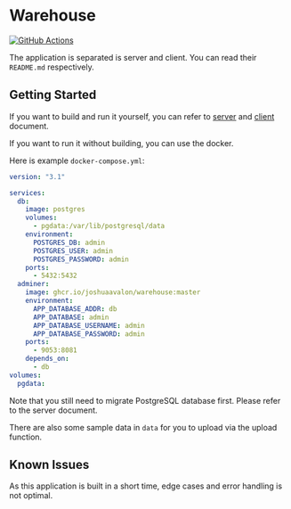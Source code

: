 # Warehouse

[![GitHub Actions][actions-badge]][actions]

The application is separated is server and client. You can read their `README.md` respectively.

## Getting Started

If you want to build and run it yourself, you can refer to [server](server/README.md) and [client](client/README.md) document.

If you want to run it without building, you can use the docker.

Here is example `docker-compose.yml`:

```yaml
version: "3.1"

services:
  db:
    image: postgres
    volumes:
      - pgdata:/var/lib/postgresql/data
    environment:
      POSTGRES_DB: admin
      POSTGRES_USER: admin
      POSTGRES_PASSWORD: admin
    ports:
      - 5432:5432
  adminer:
    image: ghcr.io/joshuaavalon/warehouse:master
    environment:
      APP_DATABASE_ADDR: db
      APP_DATABASE: admin
      APP_DATABASE_USERNAME: admin
      APP_DATABASE_PASSWORD: admin
    ports:
      - 9053:8081
    depends_on:
      - db
volumes:
  pgdata:
```

Note that you still need to migrate PostgreSQL database first. Please refer to the server document.

There are also some sample data in `data` for you to upload via the upload function.

## Known Issues

As this application is built in a short time, edge cases and error handling is not optimal.

[actions-badge]: https://github.com/joshuaavalon/warehouse/workflows/Main/badge.svg
[actions]: https://github.com/joshuaavalon/warehouse/actions
